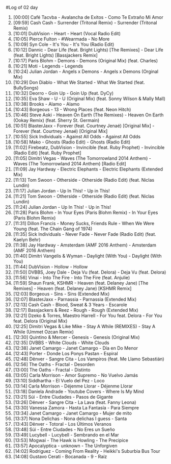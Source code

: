#Log of 02 day

1. [00:00] Café Tacvba - Avalancha de Exitos - Como Te Extraño Mi Amor
1. [09:59] Cash Cash - Surrender (Tritonal Remix) - Surrender (Tritonal Remix)
1. [10:01] DubVision - Heart - Heart (Vocal Radio Edit)
1. [10:05] Pierce Fulton - #Wearmada - No More
1. [10:09] Syn Cole - It's You - It's You (Radio Edit)
1. [10:12] Dannic - Dear Life (feat. Bright Lights) [The Remixes] - Dear Life (feat. Bright Lights) [Bassjackers Remix]
1. [10:17] Paris Blohm - Demons - Demons (Original Mix) (feat. Charles)
1. [10:21] Moti - Legends - Legends
1. [10:24] Julian Jordan - Angels x Demons - Angels x Demons (Orginal Mix)
1. [10:29] Don Diablo - What We Started - What We Started (feat. BullySongs)
1. [10:32] Deorro - Goin Up - Goin Up (feat. DyCy)
1. [10:35] Eva Shaw - U - U (Original Mix) (feat. Sonny Wilson & Mally Mall)
1. [10:38] Brooks - Alamo - Alamo
1. [10:43] Borgeous - 13 - Wrong Places (feat. Neon Hitch)
1. [10:46] Steve Aoki - Heaven On Earth (The Remixes) - Heaven On Earth (Ookay Remix) (feat. Sherry St. Germain)
1. [10:51] BlasterJaxx - Forever (feat. Courtney Jenaé) [Original Mix] - Forever (feat. Courtney Jenaé) [Original Mix]
1. [10:55] Sick Individuals - Against All Odds - Against All Odds
1. [10:58] Mako - Ghosts (Radio Edit) - Ghosts (Radio Edit)
1. [11:02] Firebeatz, DubVision - Invincible (feat. Ruby Prophet) - Invincible (Radio Edit) [feat. Ruby Prophet]
1. [11:05] Dimitri Vegas - Waves (The Tomorrowland 2014 Anthem) - Waves (The Tomorrowland 2014 Anthem) [Radio Edit]
1. [11:09] Jay Hardway - Electric Elephants - Electric Elephants (Extended Mix)
1. [11:13] Tom Swoon - Otherside - Otherside (Radio Edit) (feat. Niclas Lundin)
1. [11:17] Julian Jordan - Up In This! - Up in This!
1. [11:21] Tom Swoon - Otherside - Otherside (Radio Edit) (feat. Niclas Lundin)
1. [11:24] Julian Jordan - Up In This! - Up in This!
1. [11:28] Paris Blohm - In Your Eyes (Paris Blohm Remix) - In Your Eyes (Paris Blohm Remix)
1. [11:31] Dillon Francis - Money Sucks, Friends Rule - When We Were Young (feat. The Chain Gang of 1974)
1. [11:35] Sick Individuals - Never Fade - Never Fade (Radio Edit) (feat. Kaelyn Behr)
1. [11:38] Jay Hardway - Amsterdam (AMF 2016 Anthem) - Amsterdam (AMF 2016 Anthem)
1. [11:40] Dimitri Vangelis & Wyman - Daylight (With You) - Daylight (With You)
1. [11:44] DubVision - Hollow - Hollow
1. [11:50] DVBBS, Joey Dale - Deja Vu (feat. Delora) - Deja Vu (feat. Delora)
1. [11:56] Vinai - Into The Fire - Into The Fire (feat. Anjulie)
1. [11:59] Shaun Frank, KSHMR - Heaven (feat. Delaney Jane) [The Remixes] - Heaven (feat. Delaney Jane) [KSHMR Remix]
1. [12:03] Borgeous - Sins - Sins (Extended Mix)
1. [12:07] BlasterJaxx - Parnassia - Parnassia (Extended Mix)
1. [12:13] Cash Cash - Blood, Sweat & 3 Years - Escarole
1. [12:17] Bassjackers & Reez - Rough - Rough (Extended Mix)
1. [12:21] Dzeko & Torres, Maestro Harrell - For You feat. Delora - For You feat. Delora (Original Mix)
1. [12:25] Dimitri Vegas & Like Mike - Stay A While (REMIXES) - Stay A While (Ummet Ozcan Remix)
1. [12:30] Quintino & Mercer - Genesis - Genesis (Original Mix)
1. [12:35] DVBBS - White Clouds - White Clouds
1. [12:38] Janet Camargo - Janet Camargo - Día en Do Menor
1. [12:43] Porter - Donde Los Ponys Pastan - Espiral
1. [12:48] Dënver - Sangre Cita - Los Vampiros (feat. Me Llamo Sebastián)
1. [12:56] The Oaths - Fractal - Desorden
1. [13:00] The Oaths - Fractal - Distinto
1. [13:05] Carla Morrison - Amor Supremo - No Vuelvo Jamás
1. [13:10] Siddhartha - El Vuelo del Pez - Loco
1. [13:14] Carla Morrison - Déjenme Llorar - Déjenme Llorar
1. [13:18] Daniela Andrade - Youtube Covers - Where Is My Mind
1. [13:21] Súi - Entre Ciudades - Pasos de Gigante
1. [13:26] Dënver - Sangre Cita - La Lava (feat. Fanny Leona)
1. [13:30] Vanessa Zamora - Hasta La Fantasía - Para Siempre
1. [13:34] Janet Camargo - Janet Camargo - Mujer de mito
1. [13:37] Nona Delichas - Nona delichas I guess - Santa
1. [13:43] Dënver - Totoral - Los Últimos Veranos
1. [13:48] Súi - Entre Ciudades - No Eres un Sueño
1. [13:49] Lucybell - Lucybell - Sembrando en el Mar
1. [13:53] Mogwai - The Hawk is Howling - The Precipice
1. [13:57] Apocalyptica - unknown - The Unforgiven
1. [14:02] Rodriguez - Coming From Reality - Heikki's Suburbia Bus Tour
1. [14:08] Gustavo Cerati - Bocanada - 9 - Raíz
